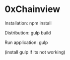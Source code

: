 # 0xChainview

Installation: npm install 

Distribution: gulp build

Run application: gulp

(install gulp if its not working)
